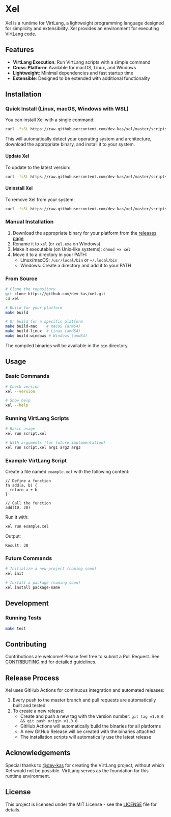 # Xel

Xel is a runtime for VirtLang, a lightweight programming language designed for simplicity and extensibility. Xel provides an environment for executing VirtLang code.

## Features

- **VirtLang Execution**: Run VirtLang scripts with a simple command
- **Cross-Platform**: Available for macOS, Linux, and Windows
- **Lightweight**: Minimal dependencies and fast startup time
- **Extensible**: Designed to be extended with additional functionality

## Installation

### Quick Install (Linux, macOS, Windows with WSL)

You can install Xel with a single command:

```bash
curl -fsSL https://raw.githubusercontent.com/dev-kas/xel/master/scripts/install.sh | sh
```

This will automatically detect your operating system and architecture, download the appropriate binary, and install it to your system.

#### Update Xel

To update to the latest version:

```bash
curl -fsSL https://raw.githubusercontent.com/dev-kas/xel/master/scripts/update.sh | sh
```

#### Uninstall Xel

To remove Xel from your system:

```bash
curl -fsSL https://raw.githubusercontent.com/dev-kas/xel/master/scripts/uninstall.sh | sh
```

### Manual Installation

1. Download the appropriate binary for your platform from the [releases page](https://github.com/dev-kas/xel/releases/latest)
2. Rename it to `xel` (or `xel.exe` on Windows)
3. Make it executable (on Unix-like systems): `chmod +x xel`
4. Move it to a directory in your PATH:
   - Linux/macOS: `/usr/local/bin` or `~/.local/bin`
   - Windows: Create a directory and add it to your PATH

### From Source

```bash
# Clone the repository
git clone https://github.com/dev-kas/xel.git
cd xel

# Build for your platform
make build

# Or build for a specific platform
make build-mac    # macOS (arm64)
make build-linux  # Linux (amd64)
make build-windows # Windows (amd64)
```

The compiled binaries will be available in the `bin` directory.

## Usage

### Basic Commands

```bash
# Check version
xel --version

# Show help
xel --help
```

### Running VirtLang Scripts

```bash
# Basic usage
xel run script.xel

# With arguments (for future implementation)
xel run script.xel arg1 arg2 arg3
```

### Example VirtLang Script

Create a file named `example.xel` with the following content:

```
// Define a function
fn add(a, b) {
  return a + b
}

// Call the function
add(10, 20)
```

Run it with:

```bash
xel run example.xel
```

Output:
```
Result: 30
```

### Future Commands

```bash
# Initialize a new project (coming soon)
xel init

# Install a package (coming soon)
xel install package-name
```

## Development

### Running Tests

```bash
make test
```

## Contributing

Contributions are welcome! Please feel free to submit a Pull Request. See [CONTRIBUTING.md](CONTRIBUTING.md) for detailed guidelines.

## Release Process

Xel uses GitHub Actions for continuous integration and automated releases:

1. Every push to the master branch and pull requests are automatically built and tested
2. To create a new release:
   - Create and push a new tag with the version number: `git tag v1.0.0 && git push origin v1.0.0`
   - GitHub Actions will automatically build the binaries for all platforms
   - A new GitHub Release will be created with the binaries attached
   - The installation scripts will automatically use the latest release

## Acknowledgements

Special thanks to [@dev-kas](https://github.com/dev-kas) for creating the VirtLang project, without which Xel would not be possible. VirtLang serves as the foundation for this runtime environment.

## License

This project is licensed under the MIT License - see the [LICENSE](LICENSE) file for details.